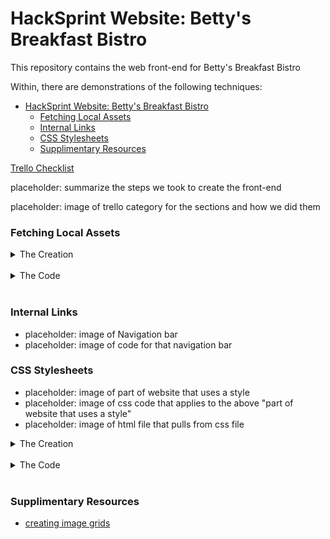 # HackSprint Website: Betty's Breakfast Bistro

This repository contains the web front-end for Betty's Breakfast Bistro

Within, there are demonstrations of the following techniques:

- [HackSprint Website: Betty's Breakfast Bistro](#hacksprint-website-bettys-breakfast-bistro)
    - [Fetching Local Assets](#fetching-local-assets)
    - [Internal Links](#internal-links)
    - [CSS Stylesheets](#css-stylesheets)
    - [Supplimentary Resources](#supplimentary-resources)

[Trello Checklist](https://trello.com/b/0zztTMTw/ndhlovu-rosencutter-hacksprint)


placeholder: summarize the steps we took to create the front-end

placeholder: image of trello category for the sections and how we did them


### Fetching Local Assets
<p align="left">
    <details>
        <summary>The Creation</summary>
        <img src="Assets/Images/README_images/fetch_local_asset_asset.PNG" width="400\"/><br>
    </details>
<br>
    <details>
        <summary>The Code</summary>
        <img src="Assets/Images/README_images/fetch_local_asset_fetch.PNG" width="400\"/><br>
    </details>
  <img src="" width="400\"/>
</p>

### Internal Links
* placeholder: image of Navigation bar
* placeholder: image of code for that navigation bar

### CSS Stylesheets
* placeholder: image of part of website that uses a style
* placeholder: image of css code that applies to the above "part of website that uses a style"
* placeholder: image of html file that pulls from css file
<p align="left">
    <details>
        <summary>The Creation</summary>
        The text is intentionally and specifically styled:<br>
        <img src="Assets/Images/README_images/css_formatting_product.PNG" width="400\"/><br>
    </details>
<br>
    <details>
        <summary>The Code</summary>
        The style is defined within a css file:<br>
        <img src="Assets/Images/README_images/css_formatting_css.PNG" width="400\"/><br>
        The css file is linked as the stylesheet for the html document:<br>
        <img src="Assets/Images/README_images/css_formatting_html_link.PNG" width="400\"/><br>
    </details>
  <img src="" width="400\"/>
</p>

### Supplimentary Resources

* [creating image grids](https://www.w3schools.com/howto/howto_js_image_grid.asp)
